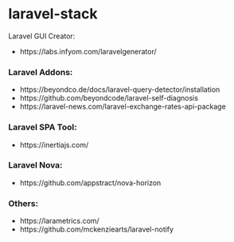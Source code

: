 # laravel-stack

Laravel GUI Creator: 
<ul>
<li>https://labs.infyom.com/laravelgenerator/</li>
</ul>

### Laravel Addons:
<ul>
<li>https://beyondco.de/docs/laravel-query-detector/installation</li>
<li>https://github.com/beyondcode/laravel-self-diagnosis</li>
<li>https://laravel-news.com/laravel-exchange-rates-api-package</li>
</ul>

### Laravel SPA Tool:
<ul>
<li>https://inertiajs.com/</li>
</ul>

### Laravel Nova:
<ul>
<li>https://github.com/appstract/nova-horizon</li>
</ul>

### Others:
<ul>
  <li>https://larametrics.com/</li>
<li>https://github.com/mckenziearts/laravel-notify</li>
</ul>

